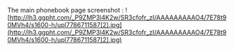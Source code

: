 The main phonebook page screenshot :
![http://lh3.ggpht.com/_P9ZMP3l4K2w/SR3cfofr_zI/AAAAAAAAAO4/7E78t90MVh4/s1600-h/upl7786711587[2].jpg](http://lh3.ggpht.com/_P9ZMP3l4K2w/SR3cfofr_zI/AAAAAAAAAO4/7E78t90MVh4/s1600-h/upl7786711587[2].jpg)